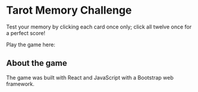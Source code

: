 # Tarot Memory Challenge
Test your memory by clicking each card once only; click all twelve once for a perfect score!

Play the game here: 

## About the game
The game was built with React and JavaScript with a Bootstrap web framework.
